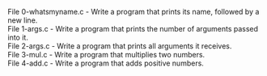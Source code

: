 File 0-whatsmyname.c - Write a program that prints its name, followed by a new line.<br />
File 1-args.c - Write a program that prints the number of arguments passed into it.<br />
File 2-args.c - Write a program that prints all arguments it receives.<br />
File 3-mul.c - Write a program that multiplies two numbers. <br />
File 4-add.c - Write a program that adds positive numbers.<br />
